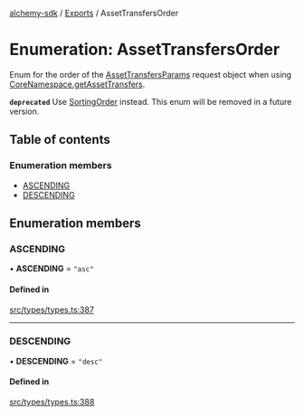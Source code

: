 [alchemy-sdk](../README.md) / [Exports](../modules.md) / AssetTransfersOrder

# Enumeration: AssetTransfersOrder

Enum for the order of the [AssetTransfersParams](../interfaces/AssetTransfersParams.md) request object when
using [CoreNamespace.getAssetTransfers](../classes/CoreNamespace.md#getassettransfers).

**`deprecated`** Use [SortingOrder](SortingOrder.md) instead. This enum will be removed in a
  future version.

## Table of contents

### Enumeration members

- [ASCENDING](AssetTransfersOrder.md#ascending)
- [DESCENDING](AssetTransfersOrder.md#descending)

## Enumeration members

### ASCENDING

• **ASCENDING** = `"asc"`

#### Defined in

[src/types/types.ts:387](https://github.com/alchemyplatform/alchemy-sdk-js/blob/5fad342/src/types/types.ts#L387)

___

### DESCENDING

• **DESCENDING** = `"desc"`

#### Defined in

[src/types/types.ts:388](https://github.com/alchemyplatform/alchemy-sdk-js/blob/5fad342/src/types/types.ts#L388)
